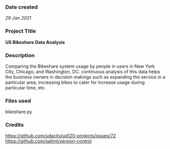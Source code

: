 ### Date created
*29 Jan 2021*

### Project Title
**US Bikeshare Data Analysis**

### Description
Comparing the Bikeshare system usage by people in users in New York City, Chicago, and Washington, DC. continuous analysis of this data helps the business owners in decision makings such as expanding the service in a particular area, increasing bikes to cater for increase usage during particular time, etc.

### Files used
bikeshare.py

### Credits
https://github.com/udacity/ud120-projects/issues/72
https://github.com/salimt/version-control
